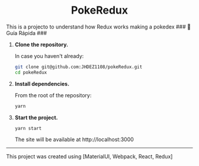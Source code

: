 <h1 align="center">
PokeRedux
</h1>
This is a projecto to understand how Redux works making a pokedex
### 🤖 Guía Rápida ###

1.  **Clone the repository.**

    In case you haven't already: 

    ```sh
    git clone git@github.com:JHDEZ1108/pokeRedux.git
    cd pokeRedux
    ```
    
2.  **Install dependencies.**

    From the root of the repository:

    ```sh
    yarn
    ```

3.  **Start the project.**

    ```sh
    yarn start
    ```

    The site will be available at http://localhost:3000
    
--------

This project was created using [MaterialUI, Webpack, React, Redux]
